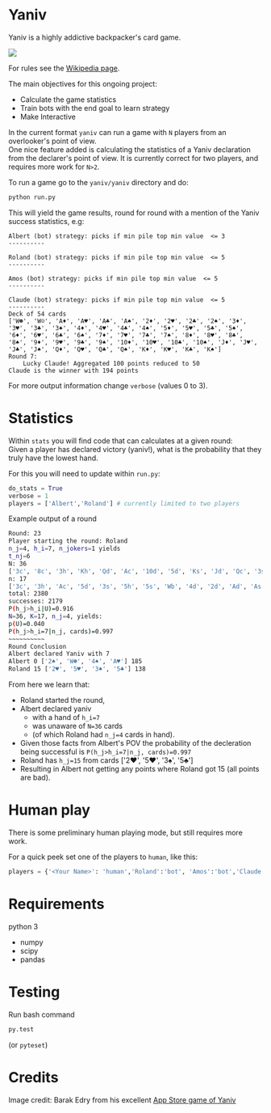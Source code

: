 # Yaniv
Yaniv is a highly addictive backpacker's card game. 

![](https://pbs.twimg.com/profile_images/1265531457/kaka_400x400.png)

For rules see the [Wikipedia page](https://en.wikipedia.org/wiki/Yaniv_(card_game)).


The main objectives for this ongoing project:     
* Calculate the game statistics
* Train bots with the end goal to learn strategy
* Make Interactive


In the current format `yaniv` can run a game with `N` players from an overlooker's point of view.  
One nice feature added is calculating the statistics of a Yaniv declaration from the declarer's point of view. 
It is currently correct for two players, and requires more work for `N>2`.

To run a game go to the `yaniv/yaniv` directory and do:
```bash
python run.py
```

This will yield the game results, round for round with a mention of the Yaniv success statistics, e.g:

```
Albert (bot) strategy: picks if min pile top min value  <= 3
----------

Roland (bot) strategy: picks if min pile top min value  <= 5
----------

Amos (bot) strategy: picks if min pile top min value  <= 5
----------

Claude (bot) strategy: picks if min pile top min value  <= 5
----------
Deck of 54 cards
['W☻', 'W☺', 'A♦', 'A♥', 'A♣', 'A♠', '2♦', '2♥', '2♣', '2♠', '3♦', '3♥', '3♣', '3♠', '4♦', '4♥', '4♣', '4♠', '5♦', '5♥', '5♣', '5♠', '6♦', '6♥', '6♣', '6♠', '7♦', '7♥', '7♣', '7♠', '8♦', '8♥', '8♣', '8♠', '9♦', '9♥', '9♣', '9♠', '10♦', '10♥', '10♣', '10♠', 'J♦', 'J♥', 'J♣', 'J♠', 'Q♦', 'Q♥', 'Q♣', 'Q♠', 'K♦', 'K♥', 'K♣', 'K♠']
Round 7:
	Lucky Claude! Aggregated 100 points reduced to 50
Claude is the winner with 194 points
```

For more output information change `verbose` (values 0 to 3).


# Statistics
Within `stats` you will find code that can calculates at a given round:  
Given a player has declared victory (yaniv!), what is the probability 
that they truly have the lowest hand.

For this you will need to update within `run.py`:
```python
do_stats = True
verbose = 1
players = ['Albert','Roland'] # currently limited to two players
```

Example output of a round 

```bash
Round: 23
Player starting the round: Roland
n_j=4, h_i=7, n_jokers=1 yields
t_nj=6
N: 36
['3c', '8c', '3h', 'Kh', 'Qd', 'Ac', '10d', '5d', 'Ks', 'Jd', 'Qc', '3s', 'Qs', 'Kd', '5h', '8h', '5s', 'Wb', '4d', '10c', '2d', 'Ad', '9h', 'As', '4h', 'Jc', 'Kc', '7d', '7c', '4c', '2c', '2h', '6d', '6c', '3d', '10s']
n: 17
['3c', '3h', 'Ac', '5d', '3s', '5h', '5s', 'Wb', '4d', '2d', 'Ad', 'As', '4h', '4c', '2c', '2h', '3d']
total: 2380
successes: 2179
P(h_j>h_i|U)=0.916
N=36, K=17, n_j=4, yields:
p(U)=0.040
P(h_j>h_i=7|n_j, cards)=0.997
~~~~~~~~~~
Round Conclusion
Albert declared Yaniv with 7
Albert 0 ['2♠', 'W☻', '4♠', 'A♥'] 185
Roland 15 ['2♥', '5♥', '3♠', '5♣'] 138
```

From here we learn that:
* Roland started the round,
* Albert declared yaniv
  * with a hand of `h_i=7`
  * was unaware of `N=36` cards 
  * (of which Roland had `n_j=4` cards in hand).
 * Given those facts from Albert's POV the probability of the decleration being successful is `P(h_j>h_i=7|n_j, cards)=0.997`
 * Roland has `h_j=15` from cards ['2♥', '5♥', '3♠', '5♣']
 * Resulting in Albert not getting any points where Roland got 15 (all points are bad).


# Human play

There is some preliminary human playing mode, but still requires more work. 

For a quick peek set one of the players to `human`, like this:
```python
players = {'<Your Name>': 'human','Roland':'bot', 'Amos':'bot','Claude':'bot'}
```


# Requirements 
python 3

* numpy 
* scipy  
* pandas

# Testing
Run bash command 
```bash
py.test
```
(or `pyteset`)


# Credits 
Image credit: Barak Edry from his excellent [App Store game of Yaniv](https://itunes.apple.com/gb/app/yaniv/id397614908?mt=8)
